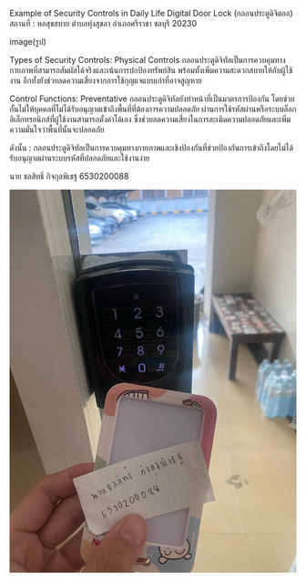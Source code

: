 Example of Security Controls in Daily Life
Digital Door Lock (กลอนประตูดิจิตอล)
สถานที่ : หอสุขสบาย ตำบลทุ่งสุขลา อำเภอศรีราชา ชลบุรี 20230

image(รูป)

Types of Security Controls: Physical Controls กลอนประตูดิจิทัลเป็นการควบคุมทางกายภาพที่สามารถสัมผัสได้จริงและเน้นการปกป้องทรัพย์สิน พร้อมทั้งเพิ่มความสะดวกสบายให้กับผู้ใช้งาน อีกทั้งยังช่วยลดความเสี่ยงจากการใช้กุญแจแบบเก่าที่อาจสูญหาย

Control Functions: Preventative กลอนประตูดิจิทัลยังทำหน้าที่เป็นมาตรการป้องกัน โดยช่วยกั้นไม่ให้บุคคลที่ไม่ได้รับอนุญาตเข้าถึงพื้นที่ที่ต้องการความปลอดภัย ผ่านการใช้รหัสผ่านหรือระบบล็อกอิเล็กทรอนิกส์ที่ผู้ใช้งานสามารถตั้งค่าได้เอง ซึ่งช่วยลดความเสี่ยงในการละเมิดความปลอดภัยและเพิ่มความมั่นใจว่าพื้นที่นั้นจะปลอดภัย

ดังนั้น : กลอนประตูดิจิทัลเป็นการควบคุมทางกายภาพและเชิงป้องกันที่ช่วยป้องกันการเข้าถึงโดยไม่ได้รับอนุญาตผ่านระบบรหัสที่ปลอดภัยและใช้งานง่าย

นาย ชลสิทธิ์ กิจกุลพิเชฐ 6530200088

![image](photo/keycard.jpg)
